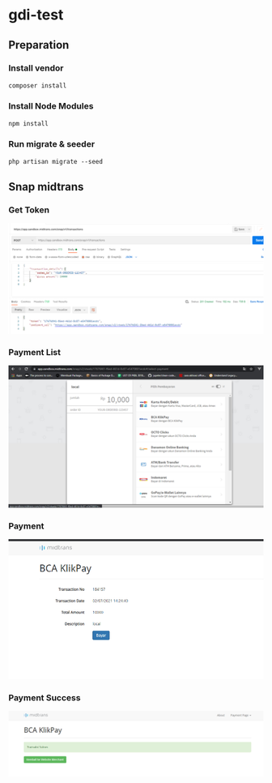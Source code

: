 # gdi-test

## Preparation

### Install vendor  
```
composer install
```

### Install Node Modules
```
npm install
```

### Run migrate & seeder
```
php artisan migrate --seed
```

## Snap midtrans

### Get Token

![Get Token](https://github.com/oinpentuls/gdi-test/blob/master/midtrans/Get%20Token%20and%20redirect%20url.png)

### Payment List

![Payment List](https://github.com/oinpentuls/gdi-test/blob/master/midtrans/payment%20list.png)

### Payment

![Payment](https://github.com/oinpentuls/gdi-test/blob/master/midtrans/pay.png)

### Payment Success

![Payment Success](https://github.com/oinpentuls/gdi-test/blob/master/midtrans/payment%20success.png)
